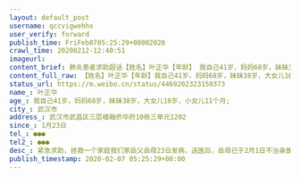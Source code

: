 ```yaml
---
layout: default_post
username: qccvigwehhx
user_verify: forward
publish_time: FriFeb0705:25:29+08002020
crawl_time: 20200212-12:40:51
imageurl: 
content_brief: 肺炎患者求助超话【姓名】叶正华【年龄】 我自己41岁，妈妈68岁，妹妹38岁，大女儿10岁，小女儿11个月;【所在城市】武汉市【所在小区、社区】 武汉市武昌区三层楼融侨华府10栋三单元1 202【患病时间】1月23日【联系方式】  ●●●【其他紧急联系人】●●●【病情描述】 紧急求助 ...全文
content_full_raw: 【姓名】叶正华【年龄】我自己41岁，妈妈68岁，妹妹38岁，大女儿10岁，小女儿11个月;【所在城市】武汉市【所在小区、社区】武汉市武昌区三层楼融侨华府10栋三单元1202【患病时间】1月23日【联系方式】●●●【其他紧急联系人】●●●【病情描述】紧急求助，拯救一个家庭我们家岳父岳母23日发病，送医后，岳母已于2月1日不治身故，我老婆1月26日发病，已于2月1日住进七医院，至今仍尚未脱离危险，亟待转入危重病房;现在我家里还有三个大人:我和我妈还有我妹，两个小孩:我的大女儿和小女儿，我们三个大人也全部被感染了，已无法照顾小孩了，三个大人拍CT的结果，都有双肺感染，基本确诊!只等核酸结果，现亟待入院治疗!恳请大家尽快伸出援手，拯救这个深陷危机的家庭，感恩!急等床位!
status_url: https://m.weibo.cn/status/4469202323150373
name_: 叶正华
age_: 我自己41岁，妈妈68岁，妹妹38岁，大女儿10岁，小女儿11个月;
city_: 武汉市
address_: 武汉市武昌区三层楼融侨华府10栋三单元1202
since_: 1月23日
tel_: ●●●
tel2_: ●●●
desc_: 紧急求助，拯救一个家庭我们家岳父岳母23日发病，送医后，岳母已于2月1日不治身故，我老婆1月26日发病，已于2月1日住进七医院，至今仍尚未脱离危险，亟待转入危重病房;现在我家里还有三个大人我和我妈还有我妹，两个小孩我的大女儿和小女儿，我们三个大人也全部被感染了，已无法照顾小孩了，三个大人拍CT的结果，都有双肺感染，基本确诊!只等核酸结果，现亟待入院治疗!恳请大家尽快伸出援手，拯救这个深陷危机的家庭，感恩!急等床位!
publish_timestamp: 2020-02-07 05:25:29+08:00
---
```

